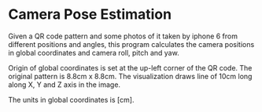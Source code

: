 # Camera Pose Estimation
Given a QR code pattern and some photos of it taken by iphone 6 from different positions and angles, this program calculates the camera positions in global coordinates and camera roll, pitch and yaw.

Origin of global coordinates is set at the up-left corner of the QR code. The original pattern is 8.8cm x 8.8cm. The visualization draws line of 10cm long along X, Y and Z axis in the image.

The units in global coordinates is [cm].
